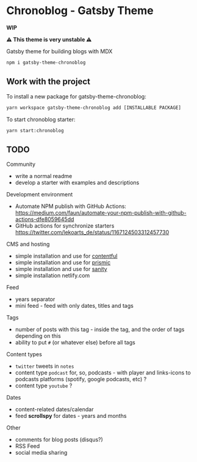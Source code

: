 # Chronoblog - Gatsby Theme

**WIP**

**⚠️ This theme is very unstable ⚠️**

Gatsby theme for building blogs with MDX

```sh
npm i gatsby-theme-chronoblog
```

## Work with the project

To install a new package for gatsby-theme-chronoblog:

```sh
yarn workspace gatsby-theme-chronoblog add [INSTALLABLE PACKAGE]
```

To start chronoblog starter:

```sh
yarn start:chronoblog
```

## TODO

Community

- write a normal readme
- develop a starter with examples and descriptions

Development environment

- Automate NPM publish with GitHub Actions: https://medium.com/faun/automate-your-npm-publish-with-github-actions-dfe8059645dd
- GitHub actions for synchronize starters https://twitter.com/lekoarts_de/status/1167124503312457730

CMS and hosting

- simple installation and use for [contentful](https://www.contentful.com/)
- simple installation and use for [prismic](https://prismic.io)
- simple installation and use for [sanity](https://www.sanity.io/)
- simple installation netlify.com

Feed

- years separator
- mini feed - feed with only dates, titles and tags

Tags

- number of posts with this tag - inside the tag, and the order of tags depending on this
- ability to put `#` (or whatever else) before all tags

Content types

- `twitter` tweets in `notes`
- content type `podcast` for, so, podcasts - with player and links-icons to podcasts platforms (spotify, google podcasts, etc) ?
- content type `youtube` ?

Dates

- content-related dates/calendar
- feed **scrollspy** for dates - years and months

Other

- comments for blog posts (disqus?)
- RSS Feed
- social media sharing
